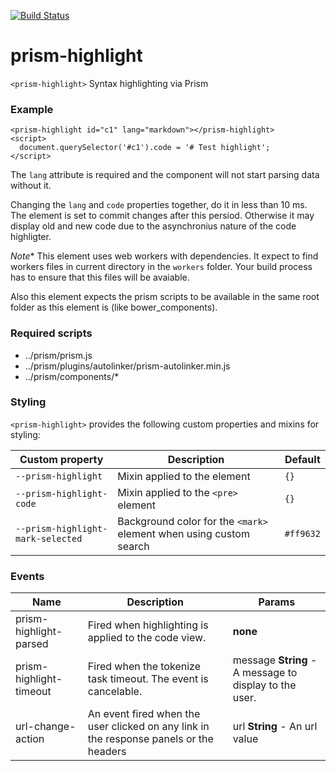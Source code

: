 [![Build Status](https://travis-ci.org/advanced-rest-client/prism-highlight.svg?branch=stage)](https://travis-ci.org/advanced-rest-client/prism-highlight)  

# prism-highlight

`<prism-highlight>` Syntax highlighting via Prism

### Example
```
<prism-highlight id="c1" lang="markdown"></prism-highlight>
<script>
  document.querySelector('#c1').code = '# Test highlight';
</script>
```

The `lang` attribute is required and the component will not start parsing data without it.

Changing the `lang` and `code` properties together, do it in less than 10 ms.
The element is set to commit changes after this persiod. Otherwise it may display
old and new code due to the asynchronius nature of the code highligter.

*Note** This element uses web workers with dependencies. It expect to find
workers files in current directory in the `workers` folder.
Your build process has to ensure that this files will be avaiable.

Also this element expects the prism scripts to be available in the same
root folder as this element is (like bower_components).

### Required scripts
- ../prism/prism.js
- ../prism/plugins/autolinker/prism-autolinker.min.js
- ../prism/components/*

### Styling
`<prism-highlight>` provides the following custom properties and mixins for styling:

Custom property | Description | Default
----------------|-------------|----------
`--prism-highlight` | Mixin applied to the element | `{}`
`--prism-highlight-code` | Mixin applied to the `<pre>` element | `{}`
`--prism-highlight-mark-selected` | Background color for the `<mark>` element when using custom search | `#ff9632`



### Events
| Name | Description | Params |
| --- | --- | --- |
| prism-highlight-parsed | Fired when highlighting is applied to the code view. | __none__ |
| prism-highlight-timeout | Fired when the tokenize task timeout. The event is cancelable. | message **String** - A message to display to the user. |
| url-change-action | An event fired when the user clicked on any link in the response panels or the headers | url **String** - An url value |
